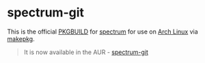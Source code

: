 spectrum-git
============

This is the official [PKGBUILD] for [spectrum] for use on [Arch Linux] via
[makepkg].

> It is now available in the AUR - [spectrum-git]

[Arch Linux]: https://archlinux.org/
[spectrum]: https://github.com/v1nns/spectrum
[PKGBUILD]: https://wiki.archlinux.org/title/PKGBUILD
[makepkg]: https://wiki.archlinux.org/title/makepkg
[pacman]: https://wiki.archlinux.org/title/pacman
[spectrum-git]: https://aur.archlinux.org/packages/spectrum-git/
